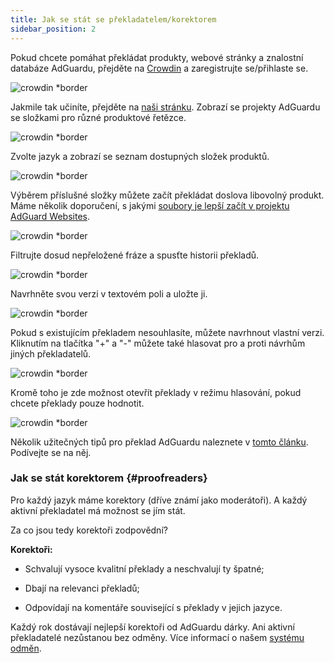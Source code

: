 ```yaml
---
title: Jak se stát se překladatelem/korektorem
sidebar_position: 2
---
```


Pokud chcete pomáhat překládat produkty, webové stránky a znalostní databáze AdGuardu, přejděte na [Crowdin](https://crowdin.com/) a zaregistrujte se/přihlaste se.

![crowdin *border](https://cdn.adtidy.org/public/Adguard/kb/en/ag-translations/main-screen.png)

Jakmile tak učiníte, přejděte na [naši stránku](https://crowdin.com/profile/adguard/). Zobrazí se projekty AdGuardu se složkami pro různé produktové řetězce.

![crowdin *border](https://cdn.adtidy.org/public/Adguard/kb/en/ag-translations/projects.png)

Zvolte jazyk a zobrazí se seznam dostupných složek produktů.

![crowdin *border](https://cdn.adtidy.org/public/Adguard/kb/en/ag-translations/languages.png)

Výběrem příslušné složky můžete začít překládat doslova libovolný produkt. Máme několik doporučení, s jakými [soubory je lepší začít v projektu AdGuard Websites](../překlad-priorita).

![crowdin *border](https://cdn.adtidy.org/public/Adguard/kb/en/ag-translations/folders.png)

Filtrujte dosud nepřeložené fráze a spusťte historii překladů.

![crowdin *border](https://cdn.adtidy.org/public/Adguard/kb/en/ag-translations/filter.png)

Navrhněte svou verzi v textovém poli a uložte ji.

![crowdin *border](https://cdn.adtidy.org/public/Adguard/kb/en/ag-translations/text-box.png)

Pokud s existujícím překladem nesouhlasíte, můžete navrhnout vlastní verzi. Kliknutím na tlačítka "+" a "-" můžete také hlasovat pro a proti návrhům jiných překladatelů.

![crowdin *border](https://cdn.adtidy.org/public/Adguard/kb/en/ag-translations/vote.png)

Kromě toho je zde možnost otevřít překlady v režimu hlasování, pokud chcete překlady pouze hodnotit.

![crowdin *border](https://cdn.adtidy.org/public/Adguard/kb/en/ag-translations/mode.png)

Několik užitečných tipů pro překlad AdGuardu naleznete v [tomto článku](../guidelines). Podívejte se na něj.

### Jak se stát korektorem {#proofreaders}

Pro každý jazyk máme korektory (dříve známí jako moderátoři). A každý aktivní překladatel má možnost se jím stát.

Za co jsou tedy korektoři zodpovědní?

**Korektoři:**

- Schvalují vysoce kvalitní překlady a neschvalují ty špatné;

- Dbají na relevanci překladů;

- Odpovídají na komentáře související s překlady v jejich jazyce.

Každý rok dostávají nejlepší korektoři od AdGuardu dárky. Ani aktivní překladatelé nezůstanou bez odměny. Více informací o našem [systému odměn](../rewards).
